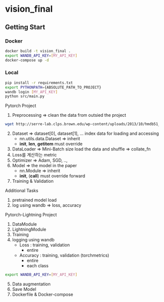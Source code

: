 # vision_final

## Getting Start
### Docker
```bash
docker build -t vision_final .
export WANDB_API_KEY=[MY_API_KEY]
docker-compose up -d

```

### Local
```bash
pip install -r requirements.txt
export PYTHONPATH={ABSOLUTE_PATH_TO_PROJECT}
wandb login [MY_API_KEY]
python src/main.py
```




Pytorch Project
1. Preprocessing => clean the data from outsied the project 
```bash
wget http://serre-lab.clps.brown.edu/wp-content/uploads/2013/10/hmdb51_org.rar
```
2. Dataset => dataset[0], dataset[1], ... index data for loading and accessing
   * nn.utils.data.Dataset => inherit
   * __init__, __len__, __getitem__   must override
3. DataLoader => Mini-Batch size    load the data and shuffle => collate_fn 
4. Loss를 계산하는 metric
5. Optimizer => Adam, SGD, ..,
6. Model => the model in the paper 
      * nn.Module => inherit 
   * __init__, (__call__) must override forward
7. Training & Validation

Additional Tasks
1. pretrained model load
2. log using wandb  => loss, accuracy  

Pytorch-Lightning Project
1. DataModule
2. LightningModule 
3. Training
4. logging using wandb
   * Loss : training, validation
     * entire
   * Accuracy : training, validation (torchmetrics)
     * entire
     * each class
```bash
export WANDB_API_KEY=[MY_API_KEY]
```
5. Data augmentation
6. Save Model
6. Dockerfile & Docker-compose